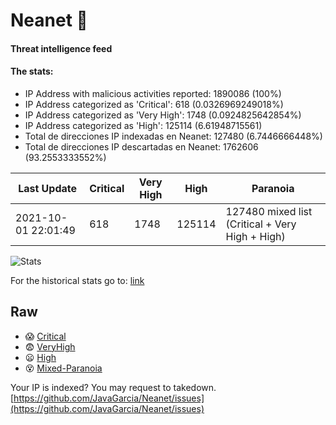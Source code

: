 # Neanet :hocho:
#### Threat intelligence feed
#### The stats:

- IP Address with malicious activities reported: 1890086 (100%)
- IP Address categorized as 'Critical':  618 (0.0326969249018%)
- IP Address categorized as 'Very High':  1748 (0.0924825642854%)
- IP Address categorized as 'High':  125114 (6.61948715561)
- Total de direcciones IP indexadas en Neanet:  127480 (6.7446666448%)
- Total de direcciones IP descartadas en Neanet:  1762606 (93.2553333552%)

| Last Update | Critical | Very High | High | Paranoia |
| --- | --- | --- | --- | --- |
| 2021-10-01 22:01:49 | 618 | 1748 | 125114 | 127480 mixed list (Critical + Very High + High)|

![Stats](https://docs.google.com/spreadsheets/d/e/2PACX-1vSnaNMIXVabIpDJjufMlzH7poXnshF3mgd8Is1g9ytUEzVsP5my4Trn8f-xkoLLQ38xpL3HtmUexLo6/pubchart?oid=501124687&format=image)

For the historical stats go to: [link](/stats.csv)
## Raw
- :scream: [Critical](https://raw.githubusercontent.com/JavaGarcia/Neanet/master/blacklists/neanet_critical.txt)
- :fearful: [VeryHigh](https://raw.githubusercontent.com/JavaGarcia/Neanet/master/blacklists/neanet_veryHigh.txtt)
- :frowning: [High](https://raw.githubusercontent.com/JavaGarcia/Neanet/master/blacklists/neanet_high.txt)
- :dizzy_face: [Mixed-Paranoia](https://raw.githubusercontent.com/JavaGarcia/Neanet/master/blacklists/neanet_all.txt)


Your IP is indexed? You may request to takedown. [https://github.com/JavaGarcia/Neanet/issues](https://github.com/JavaGarcia/Neanet/issues)












































































































































































































































































































































































































































































































































































































































































































































































































































































































































































































































































































































































































































































































































































































































































































































































































































































































































































































































































































































































































































































































































































































































































































































































































































































































































































































































































































































































































































































































































































































































































































































































































































































































































































































































































































































































































































































































































































































































































































































































































































































































































































































































































































































































































































































































































































































































































































































































































































































































































































































































































































































































































































































































































































































































































































































































































































































































































































































































































































































































































































































































































































































































































































































































































































































































































































































































































































































































































































































































































































































































































































































































































































































































































































































































































































































































































































































































































































































































































































































































































































































































































































































































































































































































































































































































































































































































































































































































































































































































































































































































































































































































































































































































































































